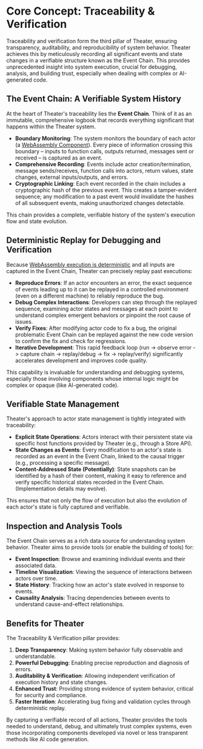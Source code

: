 # Core Concept: Traceability & Verification

Traceability and verification form the third pillar of Theater, ensuring transparency, auditability, and reproducibility of system behavior. Theater achieves this by meticulously recording all significant events and state changes in a verifiable structure known as the Event Chain. This provides unprecedented insight into system execution, crucial for debugging, analysis, and building trust, especially when dealing with complex or AI-generated code.

## The Event Chain: A Verifiable System History

At the heart of Theater's traceability lies the **Event Chain**. Think of it as an immutable, comprehensive logbook that records everything significant that happens within the Theater system.

-   **Boundary Monitoring**: The system monitors the boundary of each actor (a [WebAssembly Component](./wasm-components.md)). Every piece of information crossing this boundary – inputs to function calls, outputs returned, messages sent or received – is captured as an event.
-   **Comprehensive Recording**: Events include actor creation/termination, message sends/receives, function calls into actors, return values, state changes, external inputs/outputs, and errors.
-   **Cryptographic Linking**: Each event recorded in the chain includes a cryptographic hash of the previous event. This creates a tamper-evident sequence; any modification to a past event would invalidate the hashes of all subsequent events, making unauthorized changes detectable.

This chain provides a complete, verifiable history of the system's execution flow and state evolution.

## Deterministic Replay for Debugging and Verification

Because [WebAssembly execution is deterministic](./wasm-components.md) and all inputs are captured in the Event Chain, Theater can precisely replay past executions:

-   **Reproduce Errors**: If an actor encounters an error, the exact sequence of events leading up to it can be replayed in a controlled environment (even on a different machine) to reliably reproduce the bug.
-   **Debug Complex Interactions**: Developers can step through the replayed sequence, examining actor states and messages at each point to understand complex emergent behaviors or pinpoint the root cause of issues.
-   **Verify Fixes**: After modifying actor code to fix a bug, the original problematic Event Chain can be replayed against the new code version to confirm the fix and check for regressions.
-   **Iterative Development**: This rapid feedback loop (run -> observe error -> capture chain -> replay/debug -> fix -> replay/verify) significantly accelerates development and improves code quality.

This capability is invaluable for understanding and debugging systems, especially those involving components whose internal logic might be complex or opaque (like AI-generated code).

## Verifiable State Management

Theater's approach to actor state management is tightly integrated with traceability:

-   **Explicit State Operations**: Actors interact with their persistent state via specific host functions provided by Theater (e.g., through a Store API).
-   **State Changes as Events**: Every modification to an actor's state is recorded as an event in the Event Chain, linked to the causal trigger (e.g., processing a specific message).
-   **Content-Addressed State (Potentially)**: State snapshots can be identified by a hash of their content, making it easy to reference and verify specific historical states recorded in the Event Chain. (Implementation details may evolve).

This ensures that not only the flow of execution but also the evolution of each actor's state is fully captured and verifiable.

## Inspection and Analysis Tools

The Event Chain serves as a rich data source for understanding system behavior. Theater aims to provide tools (or enable the building of tools) for:

-   **Event Inspection**: Browse and examining individual events and their associated data.
-   **Timeline Visualization**: Viewing the sequence of interactions between actors over time.
-   **State History**: Tracking how an actor's state evolved in response to events.
-   **Causality Analysis**: Tracing dependencies between events to understand cause-and-effect relationships.

## Benefits for Theater

The Traceability & Verification pillar provides:

1.  **Deep Transparency**: Making system behavior fully observable and understandable.
2.  **Powerful Debugging**: Enabling precise reproduction and diagnosis of errors.
3.  **Auditability & Verification**: Allowing independent verification of execution history and state changes.
4.  **Enhanced Trust**: Providing strong evidence of system behavior, critical for security and compliance.
5.  **Faster Iteration**: Accelerating bug fixing and validation cycles through deterministic replay.

By capturing a verifiable record of all actions, Theater provides the tools needed to understand, debug, and ultimately trust complex systems, even those incorporating components developed via novel or less transparent methods like AI code generation.
